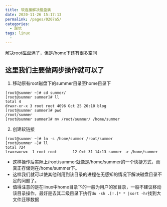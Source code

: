 ```yaml
---
title: 软连接解决磁盘满
date: 2020-11-26 15:17:13
permalink: /pages/0207a5/
categories:
  - 踩坑
tags: linux
  - 
---
```


解决root磁盘满了，但是/home下还有很多空间
<!-- more -->
## 这里我们主要做两步操作就可以了
1. 移动原有root磁盘下的summer目录至home目录下 
```shell
[root@summer ~]# cd summer/
[root@summer summer]# ll
total 4
drwxr-xr-x 3 root root 4096 Oct 25 20:10 blog
[root@summer summer]# pwd
/root/summer
[root@summer summer]# mv /root/summer/ /home/summer
```
2. 创建软链接 
```shell   
[root@summer ~]# ln -s /home/summer /root/summer
[root@summer ~]# ll
total 724
lrwxrwxrwx  1 root root       12 Oct 31 14:13 summer -> /home/summer
```
- 这样操作后实际上/root/summer就像是/home/summer的一个快捷方式，而真正存储则在/home/summer下。
- 这样我们就可以使其他利用到该目录的进程在无感知的情况下解决磁盘目录不足的问题了。
- 值得注意的是在linux中home目录下的一般为用户的家目录，一般不建议移动该目录操作，最好是去其二级目录下执行`du -sh .[!.]* * |sort -hr`找到大文件迁移数据
